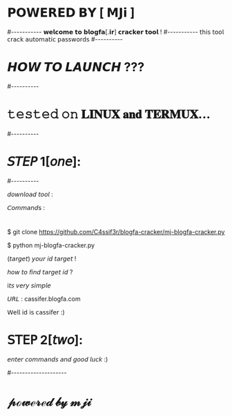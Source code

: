 # 𝗣𝗢𝗪𝗘𝗥𝗘𝗗 𝗕𝗬 [ 𝗠𝗝𝗶 ]
#-----------
𝘄𝗲𝗹𝗰𝗼𝗺𝗲 𝘁𝗼 𝗯𝗹𝗼𝗴𝗳𝗮[.𝗶𝗿] 𝗰𝗿𝗮𝗰𝗸𝗲𝗿 𝘁𝗼𝗼𝗹 !
#-----------
𝗍𝗁𝗂𝗌 𝗍𝗈𝗈𝗅 𝖼𝗋𝖺𝖼𝗄 𝖺𝗎𝗍𝗈𝗆𝖺𝗍𝗂𝖼 𝗉𝖺𝗌𝗌𝗐𝗈𝗋𝖽𝗌 
#----------
# 𝙃𝙊𝙒 𝙏𝙊 𝙇𝘼𝙐𝙉𝘾𝙃 ???
#----------
# 𝚝𝚎𝚜𝚝𝚎𝚍 𝚘𝚗 𝐋𝐈𝐍𝐔𝐗 𝐚𝐧𝐝 𝐓𝐄𝐑𝐌𝐔𝐗...
#----------

# 𝘚𝘛𝘌𝘗 1[𝘰𝘯𝘦]:

#----------

𝘥𝘰𝘸𝘯𝘭𝘰𝘢𝘥 𝘵𝘰𝘰𝘭 :

𝘊𝘰𝘮𝘮𝘢𝘯𝘥s : 

#
$ git clone https://github.com/C4ssif3r/blogfa-cracker/mj-blogfa-cracker.py

$ python mj-blogfa-cracker.py  
 
(𝘵𝘢𝘳𝘨𝘦𝘵) 𝘺𝘰𝘶𝘳 𝘪𝘥 𝘵𝘢𝘳𝘨𝘦𝘵 !

𝘩𝘰𝘸 𝘵𝘰 𝘧𝘪𝘯𝘥 𝘵𝘢𝘳𝘨𝘦𝘵 𝘪𝘥 ?

i𝘵𝘴 𝘷𝘦𝘳𝘺 𝘴𝘪𝘮𝘱𝘭𝘦 

𝘜𝘙𝘓 : cassifer.blogfa.com

𝖶𝖾𝗅𝗅 𝗂𝖽 𝗂𝗌 𝖼𝖺𝗌𝗌𝗂𝖿𝖾𝗋 :)

# 𝖲𝖳𝖤𝖯 2[𝘵𝘸𝘰]:

𝘦𝘯𝘵𝘦𝘳 𝘤𝘰𝘮𝘮𝘢𝘯𝘥𝘴 𝘢𝘯𝘥 𝘨𝘰𝘰𝘥 𝘭𝘶𝘤𝘬 :)

#--------------------

# 𝓅ℴ𝓌ℯ𝓇ℯ𝒹 𝒷𝓎 𝓂𝒿𝒾 
    
